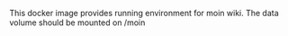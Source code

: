 This docker image provides running environment for moin wiki. The data volume should be mounted on /moin
